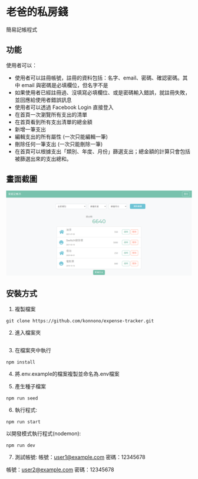 # 老爸的私房錢
簡易記帳程式

## 功能
使用者可以：
- 使用者可以註冊帳號，註冊的資料包括：名字、email、密碼、確認密碼。其中 email 與密碼是必填欄位，但名字不是
- 如果使用者已經註冊過、沒填寫必填欄位、或是密碼輸入錯誤，就註冊失敗，並回應給使用者錯誤訊息
- 使用者可以透過 Facebook Login 直接登入
- 在首頁一次瀏覽所有支出的清單
- 在首頁看到所有支出清單的總金額
- 新增一筆支出
- 編輯支出的所有屬性 (一次只能編輯一筆)
- 刪除任何一筆支出 (一次只能刪除一筆)
- 在首頁可以根據支出「類別、年度、月份」篩選支出；總金額的計算只會包括被篩選出來的支出總和。

## 畫面截圖
![首頁](https://github.com/konnono/expense-tracker/blob/main/A2_cover_page.png) 

## 安裝方式
1. 複製檔案
```
git clone https://github.com/konnono/expense-tracker.git
```
2. 進入檔案夾
```

```

3. 在檔案夾中執行
```
npm install
```

4. 將.env.example的檔案複製並命名為.env檔案

5. 產生種子檔案
```
npm run seed
```

6. 執行程式:
```
npm run start
```

以開發模式執行程式(nodemon):
```
npm run dev
```
7. 測試帳號:
帳號：user1@example.com
密碼：12345678

帳號：user2@example.com
密碼：12345678